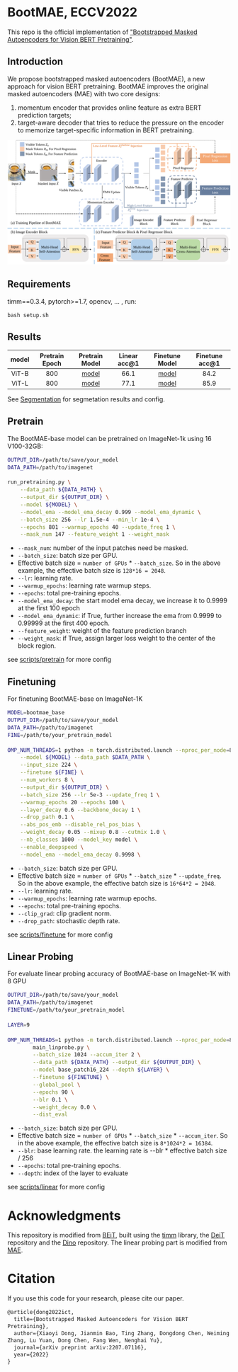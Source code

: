 # BootMAE, ECCV2022

This repo is the official implementation of ["Bootstrapped Masked Autoencoders for Vision BERT Pretraining"](https://arxiv.org/abs/2207.07116v1).

## Introduction

We propose bootstrapped masked autoencoders (BootMAE), a new approach for vision BERT pretraining. BootMAE improves the original masked autoencoders (MAE) with two core designs: 
1) momentum encoder that provides online feature as extra BERT prediction targets; 
2) target-aware decoder that tries to reduce the pressure on the encoder to memorize target-specific information in BERT pretraining. 

![pipeline](data/pipeline.png)

## Requirements

timm==0.3.4, pytorch>=1.7, opencv, ... , run:

```
bash setup.sh
```

## Results

| model | Pretrain Epoch | Pretrain Model | Linear acc@1 | Finetune Model | Finetune acc@1 |
|:---:  | :---:          |   :---:        |   :---:      | :---:          | :---:          |
| ViT-B | 800            | [model](https://github.com/LightDXY/BootMAE/releases/download/v0.1.0/BootMAE_Base_800_PT.pth)       |   66.1       | [model](https://github.com/LightDXY/BootMAE/releases/download/v0.1.0/BootMAE_Base_800_FT.pth)       | 84.2           |
| ViT-L | 800            | [model](https://github.com/LightDXY/BootMAE/releases/download/v0.1.0/BootMAE_Large_800_PT.pth)      |   77.1       | [model](https://github.com/LightDXY/BootMAE/releases/download/v0.1.0/BootMAE_Large_800_FT.pth)      | 85.9           |

See [Segmentation](https://github.com/LightDXY/BootMAE/tree/main/Segmentation) for segmetation results and config.

## Pretrain

The BootMAE-base model can be pretrained on ImageNet-1k using 16 V100-32GB:

```bash
OUTPUT_DIR=/path/to/save/your_model
DATA_PATH=/path/to/imagenet

run_pretraining.py \
    --data_path ${DATA_PATH} \
    --output_dir ${OUTPUT_DIR} \
    --model ${MODEL} \
    --model_ema --model_ema_decay 0.999 --model_ema_dynamic \
    --batch_size 256 --lr 1.5e-4 --min_lr 1e-4 \
    --epochs 801 --warmup_epochs 40 --update_freq 1 \
    --mask_num 147 --feature_weight 1 --weight_mask 

```
- `--mask_num`: number of the input patches need be masked.
- `--batch_size`: batch size per GPU.
- Effective batch size = `number of GPUs` * `--batch_size`. So in the above example, the effective batch size is `128*16 = 2048`.
- `--lr`: learning rate.
- `--warmup_epochs`: learning rate warmup steps.
- `--epochs`: total pre-training epochs.
- `--model_ema_decay`: the start model ema decay, we increase it to 0.9999 at the first 100 epoch
- `--model_ema_dynamic`: if True, further increase the ema from 0.9999 to 0.99999 at the first 400 epoch.
- `--feature_weight`: weight of the feature prediction branch
- `--weight_mask`: if True, assign larger loss weight to the center of the block region.

see [scripts/pretrain](https://github.com/LightDXY/BootMAE/tree/main/scripts/pretrain) for more config

## Finetuning
For finetuning BootMAE-base on ImageNet-1K

```bash
MODEL=bootmae_base
OUTPUT_DIR=/path/to/save/your_model
DATA_PATH=/path/to/imagenet
FINE=/path/to/your_pretrain_model

OMP_NUM_THREADS=1 python -m torch.distributed.launch --nproc_per_node=8 run_class_finetuning.py \
    --model ${MODEL} --data_path $DATA_PATH \
    --input_size 224 \
    --finetune ${FINE} \
    --num_workers 8 \
    --output_dir ${OUTPUT_DIR} \
    --batch_size 256 --lr 5e-3 --update_freq 1 \
    --warmup_epochs 20 --epochs 100 \
    --layer_decay 0.6 --backbone_decay 1 \
    --drop_path 0.1 \
    --abs_pos_emb --disable_rel_pos_bias \
    --weight_decay 0.05 --mixup 0.8 --cutmix 1.0 \
    --nb_classes 1000 --model_key model \
    --enable_deepspeed \
    --model_ema --model_ema_decay 0.9998 \

```
- `--batch_size`: batch size per GPU.
- Effective batch size = `number of GPUs` * `--batch_size` * `--update_freq`. So in the above example, the effective batch size is `16*64*2 = 2048`.
- `--lr`: learning rate.
- `--warmup_epochs`: learning rate warmup epochs.
- `--epochs`: total pre-training epochs.
- `--clip_grad`: clip gradient norm.
- `--drop_path`: stochastic depth rate.


see [scripts/finetune](https://github.com/LightDXY/BootMAE/tree/main/scripts/finetune) for more config

## Linear Probing
For evaluate linear probing accuracy of BootMAE-base on ImageNet-1K with 8 GPU

```bash
OUTPUT_DIR=/path/to/save/your_model
DATA_PATH=/path/to/imagenet
FINETUNE=/path/to/your_pretrain_model

LAYER=9

OMP_NUM_THREADS=1 python -m torch.distributed.launch --nproc_per_node=8 \
        main_linprobe.py \
        --batch_size 1024 --accum_iter 2 \
        --data_path ${DATA_PATH} --output_dir ${OUTPUT_DIR} \
        --model base_patch16_224 --depth ${LAYER} \
        --finetune ${FINETUNE} \
        --global_pool \
        --epochs 90 \
        --blr 0.1 \
        --weight_decay 0.0 \
        --dist_eval 

```
- `--batch_size`: batch size per GPU.
- Effective batch size = `number of GPUs` * `--batch_size` * `--accum_iter`. So in the above example, the effective batch size is `8*1024*2 = 16384`.
- `--blr`: base learning rate. the learning rate is --blr * effective batch size / 256
- `--epochs`: total pre-training epochs.
- `--depth`: index of the layer to evaluate

see [scripts/linear](https://github.com/LightDXY/BootMAE/tree/main/scripts/linear) for more config



# Acknowledgments

This repository is modified from [BEiT](https://github.com/microsoft/unilm/tree/master/beit), built using the [timm](https://github.com/rwightman/pytorch-image-models) library, the [DeiT](https://github.com/facebookresearch/deit) repository and the [Dino](https://github.com/facebookresearch/dino) repository. The linear probing part is modified from [MAE](https://github.com/facebookresearch/mae).



# Citation
If you use this code for your research, please cite our paper.
```
@article{dong2022ict,
  title={Bootstrapped Masked Autoencoders for Vision BERT Pretraining},
  author={Xiaoyi Dong, Jianmin Bao, Ting Zhang, Dongdong Chen, Weiming Zhang, Lu Yuan, Dong Chen, Fang Wen, Nenghai Yu},
  journal={arXiv preprint arXiv:2207.07116},
  year={2022}
}
```


